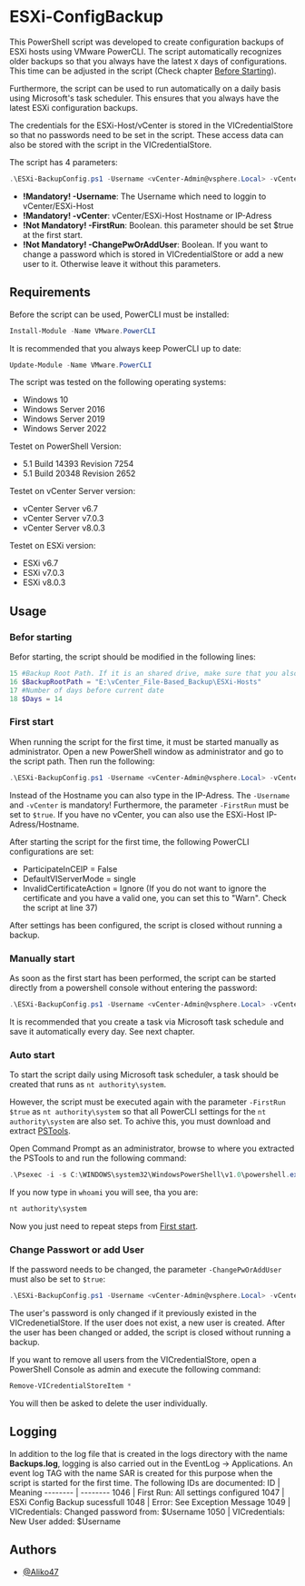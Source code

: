 # ESXi-ConfigBackup

This PowerShell script was developed to create configuration backups of ESXi hosts using VMware PowerCLI. The script automatically recognizes older backups so that you always have the latest ``` X ``` days of configurations. This time can be adjusted in the script (Check chapter [Before Starting](#BS)).

Furthermore, the script can be used to run automatically on a daily basis using Microsoft's task scheduler. This ensures that you always have the latest ESXi configuration backups.

The credentials for the ESXi-Host/vCenter is stored in the VICredentialStore so that no passwords need to be set in the script. These access data can also be stored with the script in the VICredentialStore. 

The script has 4 parameters:
```powershell
.\ESXi-BackupConfig.ps1 -Username <vCenter-Admin@vsphere.Local> -vCenter <vcenter.your.domain.tld> -FirstRun $true/$false -ChangePwOrAddUser $true/$false
```

- **!Mandatory! -Username**: The Username which need to loggin to vCenter/ESXi-Host
- **!Mandatory! -vCenter**: vCenter/ESXi-Host Hostname or IP-Adress
- **!Not Mandatory! -FirstRun**: Boolean. this parameter should be set $true at the first start.
- **!Not Mandatory! -ChangePwOrAddUser**: Boolean. If you want to change a password which is stored in VICredentialStore or add a new user to it. Otherwise leave it without this parameters.


## Requirements

Before the script can be used, PowerCLI must be installed:

```powershell
Install-Module -Name VMware.PowerCLI
```
It is recommended that you always keep PowerCLI up to date: 
```powershell
Update-Module -Name VMware.PowerCLI
```
The script was tested on the following operating systems: 
- Windows 10 
- Windows Server 2016
- Windows Server 2019
- Windows Server 2022

Testet on PowerShell Version: 
- 5.1 Build 14393 Revision 7254
- 5.1 Build 20348 Revision 2652

Testet on vCenter Server version:
- vCenter Server v6.7
- vCenter Server v7.0.3
- vCenter Server v8.0.3

Testet on ESXi version:
- ESXi v6.7
- ESXi v7.0.3
- ESXi v8.0.3

## Usage
### Befor starting
Befor starting, the script should be modified in the following lines:

```powershell
15 #Backup Root Path. If it is an shared drive, make sure that you also have access to it
16 $BackupRootPath = "E:\vCenter_File-Based_Backup\ESXi-Hosts"
17 #Number of days before current date
18 $Days = 14 
```
### First start
When running the script for the first time, it must be started manually as administrator. Open a new PowerShell window as administrator and go to the script path. Then run the following:
```powershell
.\ESXi-BackupConfig.ps1 -Username <vCenter-Admin@vsphere.Local> -vCenter <vcenter.your.domain.tld> -FirstRun $true
```
Instead of the Hostname you can also type in the IP-Adress. The ```-Username``` and ```-vCenter``` is mandatory! Furthermore, the parameter ```-FirstRun``` must be set to ```$true```. If you have no vCenter, you can also use the ESXi-Host IP-Adress/Hostname. 

After starting the script for the first time, the following PowerCLI configurations are set:

- ParticipateInCEIP = False
- DefaultVIServerMode = single
- InvalidCertificateAction = Ignore (If you do not want to ignore the certificate and you have a valid one, you can set this to "Warn". Check the script at line 37)

After settings has been configured, the script is closed without running a backup.

### Manually start
As soon as the first start has been performed, the script can be started directly from a powershell console without entering the password: 
```powershell
.\ESXi-BackupConfig.ps1 -Username <vCenter-Admin@vsphere.Local> -vCenter <vcenter.your.domain.tld>
```
It is recommended that you create a task via Microsoft task schedule and save it automatically every day. See next chapter.

### Auto start
To start the script daily using Microsoft task scheduler, a task should be created that runs as ```nt authority\system```.

However, the script must be executed again with the parameter ```-FirstRun $true``` as ```nt authority\system``` so that all PowerCLI settings for the ```nt authority\system``` are also set. To achive this, you must download and extract [PSTools](https://learn.microsoft.com/en-us/sysinternals/downloads/psexec). 

Open Command Prompt as an administrator, browse to where you extracted the PSTools to and run the following command:

```powershell
.\Psexec -i -s C:\WINDOWS\system32\WindowsPowerShell\v1.0\powershell.exe
```
If you now type in ```whoami``` you will see, tha you are:
```powershell
nt authority\system
```
Now you just need to repeat steps from [First start](#FirstStart).

### Change Passwort or add User
If the password needs to be changed, the parameter ```-ChangePwOrAddUser``` must also be set to ```$true```: 
```powershell
.\ESXi-BackupConfig.ps1 -Username <vCenter-Admin@vsphere.Local> -vCenter <vcenter.your.domain.tld> -ChangePwOrAddUser $true
```
The user's password is only changed if it previously existed in the VICredenetialStore. If the user does not exist, a new user is created. After the user has been changed or added, the script is closed without running a backup.

If you want to remove all users from the VICredentialStore, open a PowerShell Console as admin and execute the following command:
```powershell
Remove-VICredentialStoreItem *
```
You will then be asked to delete the user individually. 

## Logging
In addition to the log file that is created in the logs directory with the name **Backups.log**, logging is also carried out in the EventLog -> Applications.
An event log TAG with the name SAR is created for this purpose when the script is started for the first time. The following IDs are documented:
ID | Meaning 
-------- | -------- 
1046   | First Run: All settings configured
1047   | ESXi Config Backup sucessfull
1048   | Error: See Exception Message
1049   | VICredentials: Changed password from: $Username
1050   | VICredentials: New User added: $Username

## Authors

- [@Aliko47](https://github.com/Aliko47)


